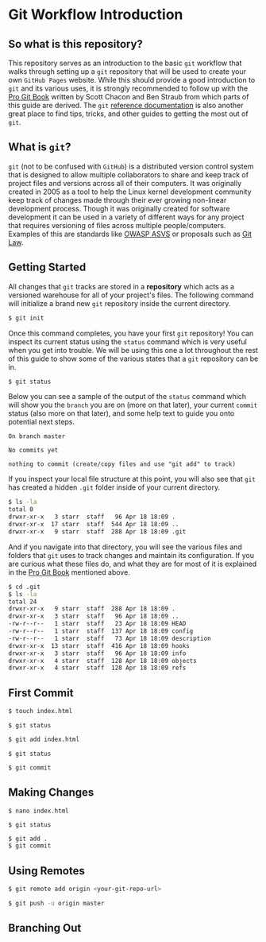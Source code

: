 # Git Workflow Introduction

## So what is this repository?

This repository serves as an introduction to the basic `git` workflow that walks through setting up a `git` repository that will be used to create your own `GitHub Pages` website.  While this should provide a good introduction to `git` and its various uses, it is strongly recommended to follow up with the [Pro Git Book](https://git-scm.com/book/en/v2) written by Scott Chacon and Ben Straub from which parts of this guide are derived.  The `git` [reference documentation](https://git-scm.com/docs) is also another great place to find tips, tricks, and other guides to getting the most out of `git`.

## What is `git`?

`git` (not to be confused with `GitHub`) is a distributed version control system that is designed to allow multiple collaborators to share and keep track of project files and versions across all of their computers.  It was originally created in 2005 as a tool to help the Linux kernel development community keep track of changes made through their ever growing non-linear development process.  Though it was originally created for software development it can be used in a variety of different ways for any project that requires versioning of files across multiple people/computers.  Examples of this are standards like [OWASP ASVS](https://github.com/OWASP/ASVS) or proposals such as [Git Law](https://blog.abevoelker.com/gitlaw-github-for-laws-and-legal-documents-a-tourniquet-for-american-liberty/).


## Getting Started

All changes that `git` tracks are stored in a **repository** which acts as a versioned warehouse for all of your project's files.  The following command will initialize a brand new `git` repository inside the current directory.

```bash
$ git init
```

Once this command completes, you have your first `git` repository! You can inspect its current status using the `status` command which is very useful when you get into trouble.  We will be using this one a lot throughout the rest of this guide to show some of the various states that a `git` repository can be in.

```bash
$ git status
```

Below you can see a sample of the output of the `status` command which will show you the `branch` you are on (more on that later), your current `commit` status (also more on that later), and some help text to guide you onto potential next steps.

```
On branch master

No commits yet

nothing to commit (create/copy files and use "git add" to track)
```

If you inspect your local file structure at this point, you will also see that `git` has created a hidden `.git` folder inside of your current directory.

```bash
$ ls -la
total 0
drwxr-xr-x   3 starr  staff   96 Apr 18 18:09 .
drwxr-xr-x  17 starr  staff  544 Apr 18 18:09 ..
drwxr-xr-x   9 starr  staff  288 Apr 18 18:09 .git
```
And if you navigate into that directory, you will see the various files and folders that `git` uses to track changes and maintain its configuration.  If you are curious what these files do, and what they are for most of it is explained in the [Pro Git Book](https://git-scm.com/book/en/v2) mentioned above.

```bash
$ cd .git
$ ls -la
total 24
drwxr-xr-x   9 starr  staff  288 Apr 18 18:09 .
drwxr-xr-x   3 starr  staff   96 Apr 18 18:09 ..
-rw-r--r--   1 starr  staff   23 Apr 18 18:09 HEAD
-rw-r--r--   1 starr  staff  137 Apr 18 18:09 config
-rw-r--r--   1 starr  staff   73 Apr 18 18:09 description
drwxr-xr-x  13 starr  staff  416 Apr 18 18:09 hooks
drwxr-xr-x   3 starr  staff   96 Apr 18 18:09 info
drwxr-xr-x   4 starr  staff  128 Apr 18 18:09 objects
drwxr-xr-x   4 starr  staff  128 Apr 18 18:09 refs
```

## First Commit

```bash
$ touch index.html
```

```
$ git status
```

```bash
$ git add index.html
```

```
$ git status
```

```bash
$ git commit
```

## Making Changes

```
$ nano index.html
```

```
$ git status
```

```bash
$ git add .
$ git commit
```

## Using Remotes

```bash
$ git remote add origin <your-git-repo-url>
```

```bash
$ git push -u origin master
```

## Branching Out


